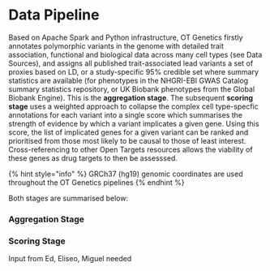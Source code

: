 # Data Pipeline

Based on Apache Spark and Python infrastructure, OT Genetics firstly annotates polymorphic variants in the genome with detailed trait association, functional and biological data across many cell types \(see Data Sources\), and assigns all published trait-associated lead variants a set of proxies based on LD, or a study-specific 95% credible set where summary statistics are available \(for phenotypes in the NHGRI-EBI GWAS Catalog summary statistics repository, or UK Biobank phenotypes from the Global Biobank Engine\).  This is the **aggregation stage**.  The subsequent **scoring stage** uses a weighted approach to collapse the complex cell type-specfic annotations for each variant into a single score which summarises the strength of evidence by which a variant implicates a given gene.  Using this score, the list of implicated genes for a given variant can be ranked and prioritised from those most likely to be causal to those of least interest.  Cross-referencing to other Open Targets resources allows the viability of these genes as drug targets to then be assesssed.  

{% hint style="info" %}
GRCh37 \(hg19\) genomic coordinates are used throughout the OT Genetics pipelines
{% endhint %}

Both stages are summarised below:

### Aggregation Stage

### Scoring Stage

Input from Ed, Eliseo, Miguel needed

